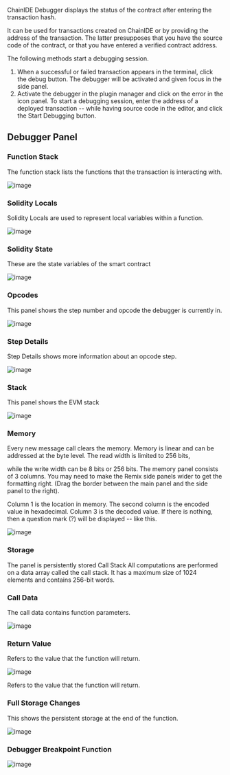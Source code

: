 ChainIDE Debugger displays the status of the contract after entering the transaction hash.

It can be used for transactions created on ChainIDE or by providing the address of the transaction. The latter presupposes that you have the source code of the contract, or that you have entered a verified contract address.

The following methods start a debugging session.

1. When a successful or failed transaction appears in the terminal, click the debug button. The debugger will be activated and given focus in the side panel.
2. Activate the debugger in the plugin manager and click on the error in the icon panel. To start a debugging session, enter the address of a deployed transaction -- while having source code in the editor, and click the Start Debugging button.

## Debugger Panel

### Function Stack

The function stack lists the functions that the transaction is interacting with.

![image](https://user-images.githubusercontent.com/8351437/165237727-551d1145-5fbc-4e96-b21b-abe01931610d.png)


### Solidity Locals

Solidity Locals are used to represent local variables within a function.

![image](https://user-images.githubusercontent.com/8351437/165237757-ec676afd-ca18-48f7-9b72-031ef0072498.png)


### Solidity State

These are the state variables of the smart contract

![image](https://user-images.githubusercontent.com/8351437/165237781-46ac9289-5a0c-4400-80cd-f34ab768b66f.png)


### Opcodes

This panel shows the step number and opcode the debugger is currently in.

![image](https://user-images.githubusercontent.com/8351437/165237805-5d69d304-f0ce-473b-8124-0cca02261577.png)


### Step Details

Step Details shows more information about an opcode step.

![image](https://user-images.githubusercontent.com/8351437/165237839-71ecd355-68b7-41dc-bedd-02cbf725a7ca.png)


### Stack

This panel shows the EVM stack

![image](https://user-images.githubusercontent.com/8351437/165237865-8c937d27-df46-4505-869a-b0a7b2061e07.png)


### Memory

Every new message call clears the memory. Memory is linear and can be addressed at the byte level. The read width is limited to 256 bits,

while the write width can be 8 bits or 256 bits. The memory panel consists of 3 columns. You may need to make the Remix side panels wider to get the formatting right. (Drag the border between the main panel and the side panel to the right).

Column 1 is the location in memory. The second column is the encoded value in hexadecimal. Column 3 is the decoded value. If there is nothing, then a question mark (?) will be displayed -- like this.

![image](https://user-images.githubusercontent.com/8351437/165237892-1ce3e652-4b36-4e99-9d4d-f3f1f3f158d7.png)


### Storage

The panel is persistently stored Call Stack All computations are performed on a data array called the call stack. It has a maximum size of 1024 elements and contains 256-bit words.

### Call Data

The call data contains function parameters.

![image](https://user-images.githubusercontent.com/8351437/165237908-59a3d924-9e31-4b5d-bc31-58f58a76a1d0.png)


### Return Value

Refers to the value that the function will return.

![image](https://user-images.githubusercontent.com/8351437/165237941-7691b5e8-b441-4891-b4c1-94310f264187.png)

Refers to the value that the function will return.

### Full Storage Changes

This shows the persistent storage at the end of the function.

![image](https://user-images.githubusercontent.com/8351437/165237961-93d8af08-c16f-4dda-90f6-4dd9b022181d.png)


### Debugger Breakpoint Function

![image](https://user-images.githubusercontent.com/8351437/165237981-0f6b426b-95e4-4c61-8893-a0f527873163.png)
